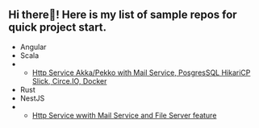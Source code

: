 ## Hi there👋! Here is my list of sample repos for quick project start.
- Angular
- Scala
- - [Http Service Akka/Pekko with Mail Service, PosgresSQL HikariCP Slick, Circe.IO, Docker](https://github.com/redwick/scala-http-service)
- Rust
- NestJS
- - [Http Service wwith Mail Service and File Server feature](https://github.com/redwick/nestjs-mail-service)
